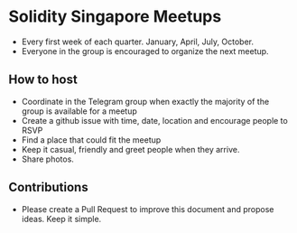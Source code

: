 # Solidity Singapore Meetups 

- Every first week of each quarter. January, April, July, October.
- Everyone in the group is encouraged to organize the next meetup.


## How to host
- Coordinate in the Telegram group when exactly the majority of the group is available for a meetup
- Create a github issue with time, date, location and encourage people to RSVP
- Find a place that could fit the meetup
- Keep it casual, friendly and greet people when they arrive.
- Share photos.


## Contributions
- Please create a Pull Request to improve this document and propose ideas. Keep it simple.
